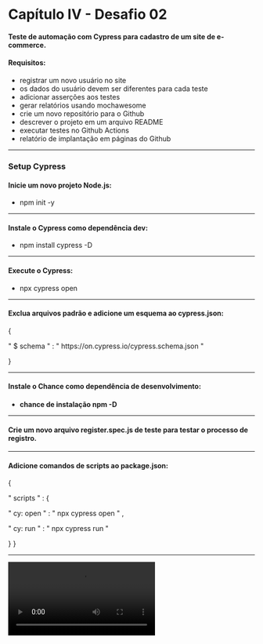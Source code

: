 <h1>Capítulo IV - Desafio 02</h1>

<h4>Teste de automação com Cypress para cadastro de um site de e-commerce.</h4>

<h4>Requisitos:</h4>
<ul>
<li>registrar um novo usuário no site</li>
<li>os dados do usuário devem ser diferentes para cada teste</li>
<li>adicionar asserções aos testes</li>
<li>gerar relatórios usando mochawesome</li>
<li>crie um novo repositório para o Github</li>
<li>descrever o projeto em um arquivo README</li>
<li>executar testes no Github Actions</li>
<li>relatório de implantação em páginas do Github</li>
</ul>
<hr>

<h3>Setup Cypress</h3>
<h4>Inicie um novo projeto Node.js:</h4> 
  <ul>
	<li>
		npm init -y
	</li>
</ul>
<hr>

<h4>Instale o Cypress como dependência dev:</h4>
  <ul>
	<li>
		npm install cypress -D
	</li>
</ul>
<hr>

<h4>Execute o Cypress:</h4>
  <ul>
	<li>
		npx cypress open
	</li>
</ul>
<hr>

<h4>Exclua arquivos padrão e adicione um esquema ao cypress.json:</h4>

   {
   <p>" $ schema " : " https://on.cypress.io/cypress.schema.json "</p>
   }
<hr>

<h4>Instale o Chance como dependência de desenvolvimento:<h4>
  <ul>
	<li>
		chance de instalação npm -D
	</li>
</ul>
<hr>

<h4>Crie um novo arquivo register.spec.js de teste para testar o processo de registro.</h4>
<hr>

<h4>Adicione comandos de scripts ao package.json:</h4>

   {
 <p> " scripts " : {</p>
     <p>" cy: open " : " npx cypress open " ,</p>
     <p>" cy: run " : " npx cypress run "</p>
   }
   }
<hr>
  
<video src="/Gif/Gif.mp4"></video>

